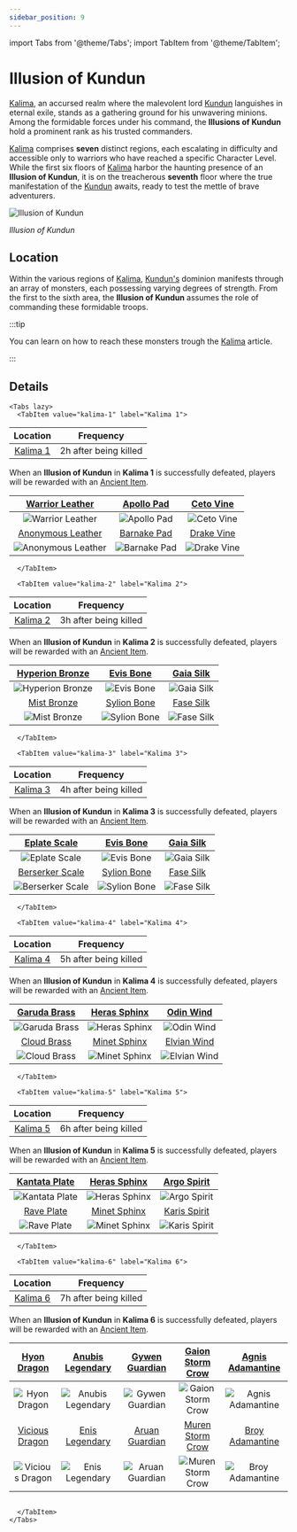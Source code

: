 ```yaml
---
sidebar_position: 9
---
```


import Tabs from '@theme/Tabs';
import TabItem from '@theme/TabItem';

# Illusion of Kundun

[Kalima](/maps/kalima), an accursed realm where the malevolent lord [Kundun](/special-monsters/bosses/kundun) languishes in eternal exile, stands as a gathering ground for his unwavering minions. Among the formidable forces under his command, the **Illusions of Kundun** hold a prominent rank as his trusted commanders.

[Kalima](/maps/kalima) comprises **seven** distinct regions, each escalating in difficulty and accessible only to warriors who have reached a specific Character Level. While the first six floors of [Kalima](/maps/kalima) harbor the haunting presence of an **Illusion of Kundun**, it is on the treacherous **seventh** floor where the true manifestation of the [Kundun](/special-monsters/bosses/kundun) awaits, ready to test the mettle of brave adventurers.

![Illusion of Kundun](/img/monsters/kalima/illusion-of-kundun.jpg)

_Illusion of Kundun_

## Location

Within the various regions of [Kalima](/maps/kalima), [Kundun's](/special-monsters/bosses/kundun) dominion manifests through an array of monsters, each possessing varying degrees of strength. From the first to the sixth area, the **Illusion of Kundun** assumes the role of commanding these formidable troops.

:::tip

You can learn on how to reach these monsters trough the [Kalima](/maps/kalima) article.

:::

## Details

```mdx-code-block
<Tabs lazy>
  <TabItem value="kalima-1" label="Kalima 1">
```

|         Location         |       Frequency       |
| :----------------------: | :-------------------: |
| [Kalima 1](/maps/kalima) | 2h after being killed |

When an **Illusion of Kundun** in **Kalima 1** is successfully defeated, players will be rewarded with an [Ancient Item](/items/ancient-items/).

|  [Warrior Leather](/items/ancient-items/#ancient-sets)  | [Apollo Pad](/items/ancient-items/#ancient-sets)  | [Ceto Vine](/items/ancient-items/#ancient-sets)  |
| :-----------------------------------------------------: | :-----------------------------------------------: | :----------------------------------------------: |
|  ![Warrior Leather](/img/items/armors/dk/leather.png)   |    ![Apollo Pad](/img/items/armors/dw/pad.png)    |   ![Ceto Vine](/img/items/armors/fe/vine.png)    |
| [Anonymous Leather](/items/ancient-items/#ancient-sets) | [Barnake Pad](/items/ancient-items/#ancient-sets) | [Drake Vine](/items/ancient-items/#ancient-sets) |
| ![Anonymous Leather](/img/items/armors/dk/leather.png)  |   ![Barnake Pad](/img/items/armors/dw/pad.png)    |   ![Drake Vine](/img/items/armors/fe/vine.png)   |

```mdx-code-block
  </TabItem>

  <TabItem value="kalima-2" label="Kalima 2">
```

|         Location         |       Frequency       |
| :----------------------: | :-------------------: |
| [Kalima 2](/maps/kalima) | 3h after being killed |

When an **Illusion of Kundun** in **Kalima 2** is successfully defeated, players will be rewarded with an [Ancient Item](/items/ancient-items/).

| [Hyperion Bronze](/items/ancient-items/#ancient-sets) |  [Evis Bone](/items/ancient-items/#ancient-sets)  | [Gaia Silk](/items/ancient-items/#ancient-sets) |
| :---------------------------------------------------: | :-----------------------------------------------: | :---------------------------------------------: |
|  ![Hyperion Bronze](/img/items/armors/dk/bronze.png)  |    ![Evis Bone](/img/items/armors/dw/bone.png)    |   ![Gaia Silk](/img/items/armors/fe/silk.png)   |
|   [Mist Bronze](/items/ancient-items/#ancient-sets)   | [Sylion Bone](/items/ancient-items/#ancient-sets) | [Fase Silk](/items/ancient-items/#ancient-sets) |
|    ![Mist Bronze](/img/items/armors/dk/bronze.png)    |   ![Sylion Bone](/img/items/armors/dw/bone.png)   |   ![Fase Silk](/img/items/armors/fe/silk.png)   |

```mdx-code-block
  </TabItem>

  <TabItem value="kalima-3" label="Kalima 3">
```

|         Location         |       Frequency       |
| :----------------------: | :-------------------: |
| [Kalima 3](/maps/kalima) | 4h after being killed |

When an **Illusion of Kundun** in **Kalima 3** is successfully defeated, players will be rewarded with an [Ancient Item](/items/ancient-items/).

|  [Eplate Scale](/items/ancient-items/#ancient-sets)   |  [Evis Bone](/items/ancient-items/#ancient-sets)  | [Gaia Silk](/items/ancient-items/#ancient-sets) |
| :---------------------------------------------------: | :-----------------------------------------------: | :---------------------------------------------: |
|    ![Eplate Scale](/img/items/armors/dk/scale.png)    |    ![Evis Bone](/img/items/armors/dw/bone.png)    |   ![Gaia Silk](/img/items/armors/fe/silk.png)   |
| [Berserker Scale](/items/ancient-items/#ancient-sets) | [Sylion Bone](/items/ancient-items/#ancient-sets) | [Fase Silk](/items/ancient-items/#ancient-sets) |
|  ![Berserker Scale](/img/items/armors/dk/scale.png)   |   ![Sylion Bone](/img/items/armors/dw/bone.png)   |   ![Fase Silk](/img/items/armors/fe/silk.png)   |

```mdx-code-block
  </TabItem>

  <TabItem value="kalima-4" label="Kalima 4">
```

|         Location         |       Frequency       |
| :----------------------: | :-------------------: |
| [Kalima 4](/maps/kalima) | 5h after being killed |

When an **Illusion of Kundun** in **Kalima 4** is successfully defeated, players will be rewarded with an [Ancient Item](/items/ancient-items/).

| [Garuda Brass](/items/ancient-items/#ancient-sets) | [Heras Sphinx](/items/ancient-items/#ancient-sets) |  [Odin Wind](/items/ancient-items/#ancient-sets)  |
| :------------------------------------------------: | :------------------------------------------------: | :-----------------------------------------------: |
|  ![Garuda Brass](/img/items/armors/dk/brass.png)   |  ![Heras Sphinx](/img/items/armors/dw/sphinx.png)  |    ![Odin Wind](/img/items/armors/fe/wind.png)    |
| [Cloud Brass](/items/ancient-items/#ancient-sets)  | [Minet Sphinx](/items/ancient-items/#ancient-sets) | [Elvian Wind](/items/ancient-items/#ancient-sets) |
|   ![Cloud Brass](/img/items/armors/dk/brass.png)   |  ![Minet Sphinx](/img/items/armors/dw/sphinx.png)  |   ![Elvian Wind](/img/items/armors/fe/wind.png)   |

```mdx-code-block
  </TabItem>

  <TabItem value="kalima-5" label="Kalima 5">
```

|         Location         |       Frequency       |
| :----------------------: | :-------------------: |
| [Kalima 5](/maps/kalima) | 6h after being killed |

When an **Illusion of Kundun** in **Kalima 5** is successfully defeated, players will be rewarded with an [Ancient Item](/items/ancient-items/).

| [Kantata Plate](/items/ancient-items/#ancient-sets) | [Heras Sphinx](/items/ancient-items/#ancient-sets) | [Argo Spirit](/items/ancient-items/#ancient-sets)  |
| :-------------------------------------------------: | :------------------------------------------------: | :------------------------------------------------: |
|  ![Kantata Plate](/img/items/armors/dk/plate.png)   |  ![Heras Sphinx](/img/items/armors/dw/sphinx.png)  |  ![Argo Spirit](/img/items/armors/fe/spirit.png)   |
|  [Rave Plate](/items/ancient-items/#ancient-sets)   | [Minet Sphinx](/items/ancient-items/#ancient-sets) | [Karis Spirit](/items/ancient-items/#ancient-sets) |
|    ![Rave Plate](/img/items/armors/dk/plate.png)    |  ![Minet Sphinx](/img/items/armors/dw/sphinx.png)  |  ![Karis Spirit](/img/items/armors/fe/spirit.png)  |

```mdx-code-block
  </TabItem>

  <TabItem value="kalima-6" label="Kalima 6">
```

|         Location         |       Frequency       |
| :----------------------: | :-------------------: |
| [Kalima 6](/maps/kalima) | 7h after being killed |

When an **Illusion of Kundun** in **Kalima 6** is successfully defeated, players will be rewarded with an [Ancient Item](/items/ancient-items/).

|  [Hyon Dragon](/items/ancient-items/#ancient-sets)   | [Anubis Legendary](/items/ancient-items/#ancient-sets)  | [Gywen Guardian](/items/ancient-items/#ancient-sets) |  [Gaion Storm Crow](/items/ancient-items/#ancient-sets)  |  [Agnis Adamantine](/items/ancient-items/#ancient-sets)  |
| :--------------------------------------------------: | :-----------------------------------------------------: | :--------------------------------------------------: | :------------------------------------------------------: | :------------------------------------------------------: |
|   ![Hyon Dragon](/img/items/armors/dk/dragon.png)    | ![Anubis Legendary](/img/items/armors/dw/legendary.png) | ![Gywen Guardian](/img/items/armors/fe/guardian.png) | ![Gaion Storm Crow](/img/items/armors/mg/storm-crow.png) | ![Agnis Adamantine](/img/items/armors/dl/adamantine.png) |
| [Vicious Dragon](/items/ancient-items/#ancient-sets) |  [Enis Legendary](/items/ancient-items/#ancient-sets)   | [Aruan Guardian](/items/ancient-items/#ancient-sets) |  [Muren Storm Crow](/items/ancient-items/#ancient-sets)  |  [Broy Adamantine](/items/ancient-items/#ancient-sets)   |
|  ![Vicious Dragon](/img/items/armors/dk/dragon.png)  |  ![Enis Legendary](/img/items/armors/dw/legendary.png)  | ![Aruan Guardian](/img/items/armors/fe/guardian.png) | ![Muren Storm Crow](/img/items/armors/mg/storm-crow.png) | ![Broy Adamantine](/img/items/armors/dl/adamantine.png)  |

```mdx-code-block

  </TabItem>
</Tabs>
```
